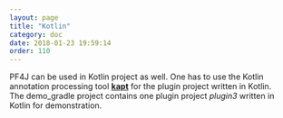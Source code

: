 ```yaml
---
layout: page
title: "Kotlin"
category: doc
date: 2018-01-23 19:59:14
order: 110
---
```


PF4J can be used in Kotlin project as well. One has to use the Kotlin annotation processing tool 
[**kapt**](https://kotlinlang.org/docs/reference/kapt.html) for the plugin project written in Kotlin.  
The demo_gradle project contains one plugin project _plugin3_ written in Kotlin for demonstration.

